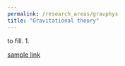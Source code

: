 ```yaml
---
permalink: /research_areas/gravphys
title: "Gravitational theory"
---
```


to fill. 1.

[sample link](/pubs/pub1)
